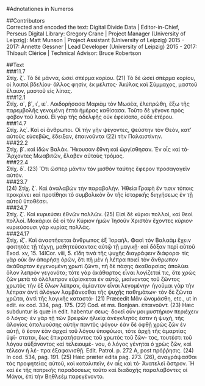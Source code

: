 #Adnotationes in Numeros  

##Contributors  
Corrected and encoded the text: Digital Divide Data | Editor-in-Chief, Perseus Digital Library: Gregory Crane | Project Manager (University of Leipzig): Matt Munson | Project Assistant (University of Leipzig) 2015 - 2017: Annette Gessner | Lead Developer (University of Leipzig) 2015 - 2017: Thibault Clérice | Technical Advisor: Bruce Robertson  

##Text  
###11.7  
Στίχ. ζ΄. Τὸ δὲ μάννα, ὼσεὶ σπέρμα κορίου. (21) Τὸ δὲ ὡσεὶ σπέρμα κορίου, οἱ λοιποὶ βδελίου· ἄλλος φησὶν, ἐκ μέλιτος· Ἀκύλας καὶ Σύμμαχος, μαστοῦ ἔλαιον, μαστοῦ εἰς λίπας.  
###12.1  
Στίχ. α΄, β΄, ι΄, ιε΄. Λοιδορήσασα Μαριὰμ τὸν Μωσέα, ἐλεπρώθη, ἔξω τῆς παρεμβολῆς γενομένη ἑπτὰ ἡμέρας καθίσασα. Τοῦτο δὲ γέγονε πρὸς φόβον τοῦ λαοῦ. Εἰ γὰρ τῆς ἀδελφῆς οὐκ ἐφείσατο, οὐδὲ ἑτέρου.  
###14.7  
Στίχ. λς΄. Καὶ οἱ ἄνθρωποι. Οἱ τὴν γῆν ψέγοντες, ψεύστην τὸν Θεὸν, κατʼ αὐτοὺς εὐσεβῶς, ἔδειξαν, ἐπαινοῦντα (22) τὴν Παλαιστίνην.  
###22.2  
Στίχ. β΄. καὶ ἰδὼν Βαλάκ. Ἤκουσαν ἔθνη καὶ ὠργίσθησαν. Ἐν οἷς καὶ τό· Ἄρχοντες Μωαβιτῶν, ἔλαβεν αὐτοὺς τρόμος.  
###22.4  
Στίχ. δ΄. (23) Ὅτι ὥσπερ μάντιν τὸν μισθὸν ταύτης ἔφερον προσαγαγεῖν αὐτόν.  
###23.7  
(24) Στίχ. ζ΄. Καὶ ἀναλαβὼν τὴν παραβολήν. Ἡθεία Γραφὴ ἔν τισιν τόποις προκρίνει καὶ προτίθηοι τὸ συμβολικὸν ὂν τῆς ἱστορικῆς διηγήσεως ἐν τῇ αὐτοῦ ὑποθέσει.  
###24.7  
Στίχ. ζ΄. Καὶ κυριεύσει ἐθνῶν πολλῶν. (25) Εἰσὶ δὲ κύριοι πολλοὶ, καὶ θεοὶ πολλοί. Μακάριοι δὲ οἱ τὸν Κύριον ἡμῶν Ἰησοῦν Χριστὸν ἔχοντες κύριον· κυριεύσουσι γὰρ κυρίας πολλάς.  
###24.17  
Στίχ. ιζ΄. Καὶ ἀναστήσεται ἄνθρωπος ἐξ Ἰσραήλ. Φασὶ τὸν Βαλαὰμ ἔχειν φοιτητὰς τῇ τέχνῃ, μαθητεύσαντας αὐτῷ τῇ μαγικῇ· καὶ δόξαν περὶ αὐτοῦ Exod. xv, 15. 14ICor. viii, 5. εἴδη τινὰ τῆς ψυχῆς διαγράφειν διάφορα· τίς γὰρ οὐκ ἂν ἀπορήσῃ ὁρῶν, ὅτι πῆ μὲν ἡ λέπρα ποιεῖ τὸν ἄνθρωπον ἀκάθαρτον ἐγγενομένη χρωτὶ ζῶντι, πῆ δὲ πάσης ἀκαθαρσίας ἀπολύει ὅλον λεπρὸν γεγονότα; τότε γὰρ ἀκάθαρτος εἶναι λογίζεταί τις, ὅτε χρὼς ζῶν μετὰ τὸ ὁλόλεπρον εὑρίσκεται ἐν αὐτῷ, μιαίνοντος τοῦ ζῶντος χρωτὸς τὴν ἐξ ὅλων λέπραν, ἀμίαντον εἶναι λεγομένην· ἡγοῦμαι γὰρ τὴν λέπραν ἀντὶ ἀλόγων λαμβάνεσθαι τῆς ψυχῆς παθημάτων· τὸν δὲ ζῶντα χρῶτα, ἀντὶ τῆς λογικῆς καταστά- (21) Præcedit Μᾶν ὠνομάσθη, etc., ut in edit. ex cod. 334, pag. 175. (22) Cod. et ms. Bonjoan. ἐπαινοῦντ. (23) Hæc subduntur is quæ in edit. habentur σεως· δοκεῖ οὖν μοι μυστήριον περιέχειν ὁ λόγος· ἐν γὰρ τῇ τῶν βρεφῶν ἡλικίᾳ ἀνέγκλητός ἐστιν ἡ ψυχὴ, τῆς ἀλογίας ἀπολυούσης αὐτὴν παντὸς ψόγου· ἐὰν δὲ ὀφθῇ χρὼς ζῶν ἐν αὐτῇ, ὅ ἐστιν ἐὰν ἀρχαὶ τοῦ λόγου ὑποφύωσι, τότε ἀρχὴ τῆς ἁμαρτίας ὑφί- σταται, ἕως ἐπικρατήσαντος τοῦ χρωτὸς τοῦ ζῶν- τος, τουτέστι τοῦ λόγου αὐξάνοντος καὶ τελειουμέ- νου, ὁ λόγος γένηται ὁ χρὼς ζῶν, καὶ τέλεον ἡ λέ- πρα ἐξαφανισθῇ. Edit. Patrol. p. 272 A, post πρόῤῥησις. (24) In cod. 534, pag. 191. (25) Hæc præter edita pag. 273. (26), ἀναγράψασθαι τὰς προφητείας αὐτοῦ, καὶ καταλιπεῖν, ἐν αἷς καὶ τό· Ἀνατελεῖ ἄστρον. Ἤ καὶ ἐκ τῆς πατρικῆς παραδόσεως τοῦτο καὶ διαδοχῆς παραλαβόντες οἱ Μάγοι, ἐπὶ τὴν Βηθλεὲμ παρεγένοντο.  
